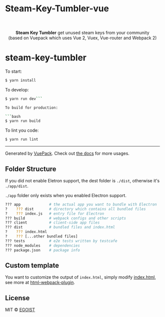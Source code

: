 # Steam-Key-Tumbler-vue
<p align="center">
  <br><br><strong>Steam Key Tumbler</strong> get unused steam keys from your community <br>(based on Vuepack which uses Vue 2, Vuex, Vue-router and Webpack 2)
</p>


# steam-key-tumbler

To start:

```bash
$ yarn install
```

To develop:

```bash
$ yarn run dev```

To build for production:

```bash
$ yarn run build
```

To lint you code:

```bash
$ yarn run lint
```

---

Generated by [VuePack](https://github.com/egoist/vuepack).
Check out [the docs](https://github.com/egoist/vuepack/tree/master/docs) for more usages.


## Folder Structure

If you did not enable Eletron support, the dest folder is `./dist`, otherwise it's `./app/dist`. 

`./app` folder only exists when you enabled Electron support.

```bash
??? app             # the actual app you want to bundle with Electron
?    ??? dist       # directory which contains all bundled files
?    ??? index.js   # entry file for Electron
??? build           # webpack configs and other scripts
??? client          # client-side app files
??? dist            # bundled files and index.html
?    ??? index.html
?    ??? [...other bundled files]  
??? tests           # e2e tests written by testcafe 
??? node_modules    # dependencies
??? package.json    # package info
```

## Custom template

You want to customize the output of `index.html`, simply modify [index.html](https://github.com/egoist/vuepack/blob/master/template/build/index.html), see more at [html-webpack-plugin](https://github.com/ampedandwired/html-webpack-plugin).

## License

MIT &copy; [EGOIST](https://github.com/egoist)
